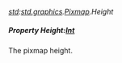 _[std](../../modules/std/std-module.md):[std.graphics](../../modules/std/std-graphics.md).[Pixmap](../../modules/std/std-graphics-pixmap.md).Height_
##### Property Height:[Int](../../modules/wonkey/wonkey-types-int.md)
The pixmap height.
